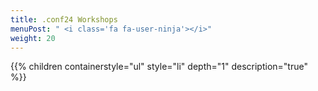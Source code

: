 ```yaml
---
title: .conf24 Workshops
menuPost: " <i class='fa fa-user-ninja'></i>"
weight: 20
---
```


{{% children containerstyle="ul" style="li" depth="1" description="true" %}}
